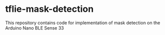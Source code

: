 # tflie-mask-detection
This repository contains code for implementation of mask detection on the Arduino Nano BLE Sense 33

